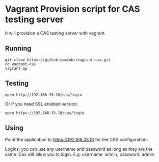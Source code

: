 Vagrant Provision script for CAS testing server
===============================================

It will provision a CAS testing server with vagrant.

Running
-------

    git clone https://github.com/ubc/vagrant-cas.git
    cd vagrant-cas
    vagrant up

Testing
-------

    open http://192.168.33.10/cas/login

Or if you need SSL enabled version:

    open https://192.168.33.10/cas/login

Using
-----
Point the application to https://192.168.33.10 for the CAS configuration.

Logins: you can use any username and password as long as they are the same. Cas will allow you to login. E.g. username: admin, password: admin

